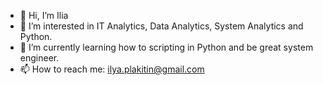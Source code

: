 - 👋 Hi, I’m Ilia
- 👀 I’m interested in IT Analytics, Data Analytics, System Analytics and Python.
- 🌱 I’m currently learning how to scripting in Python and be great system engineer.
- 📫 How to reach me: ilya.plakitin@gmail.com

<!---
devianvii/devianvii is a ✨ special ✨ repository because its `README.md` (this file) appears on your GitHub profile.
You can click the Preview link to take a look at your changes.
--->
